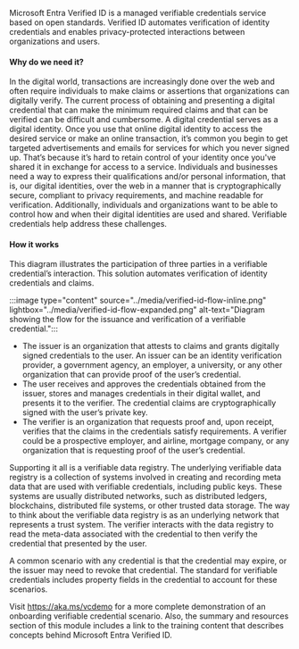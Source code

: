 Microsoft Entra Verified ID is a managed verifiable credentials service based on open standards. Verified ID automates verification of identity credentials and enables privacy-protected interactions between organizations and users.

#### Why do we need it?

In the digital world, transactions are increasingly done over the web and often require individuals to make claims or assertions that organizations can digitally verify. The current process of obtaining and presenting a digital credential that can make the minimum required claims and that can be verified can be difficult and cumbersome.  A digital credential serves as a digital identity.  Once you use that online digital identity to access the desired service or make an online transaction, it’s common you begin to get targeted advertisements and emails for services for which you never signed up. That’s because it’s hard to retain control of your identity once you've shared it in exchange for access to a service.
Individuals and businesses need a way to express their qualifications and/or personal information, that is, our digital identities, over the web in a manner that is cryptographically secure, compliant to privacy requirements, and machine readable for verification. Additionally, individuals and organizations want to be able to control how and when their digital identities are used and shared. Verifiable credentials help address these challenges.

#### How it works

This diagram illustrates the participation of three parties in a verifiable credential’s interaction. This solution automates verification of identity credentials and claims.

:::image type="content" source="../media/verified-id-flow-inline.png" lightbox="../media/verified-id-flow-expanded.png" alt-text="Diagram showing the flow for the issuance and verification of a verifiable credential.":::

- The issuer is an organization that attests to claims and grants digitally signed credentials to the user. An issuer can be an identity verification provider, a government agency, an employer, a university, or any other organization that can provide proof of the user’s credential.
- The user receives and approves the credentials obtained from the issuer, stores and manages credentials in their digital wallet, and presents it to the verifier. The credential claims are cryptographically signed with the user’s private key.
- The verifier is an organization that requests proof and, upon receipt, verifies that the claims in the credentials satisfy requirements. A verifier could be a prospective employer, and airline, mortgage company, or any organization that is requesting proof of the user’s credential.

Supporting it all is a verifiable data registry.  The underlying verifiable data registry is a collection of systems involved in creating and recording meta data that are used with verifiable credentials, including public keys. These systems are usually distributed networks, such as distributed ledgers, blockchains, distributed file systems, or other trusted data storage.  The way to think about the verifiable data registry is as an underlying network that represents a trust system.  The verifier interacts with the data registry to read the meta-data associated with the credential to then verify the credential that presented by the user.

A common scenario with any credential is that the credential may expire, or the issuer may need to revoke that credential.  The standard for verifiable credentials includes property fields in the credential to account for these scenarios.

Visit https://aka.ms/vcdemo for a more complete demonstration of an onboarding verifiable credential scenario.  Also, the summary and resources section of this module includes a link to the training content that describes concepts behind Microsoft Entra Verified ID.

